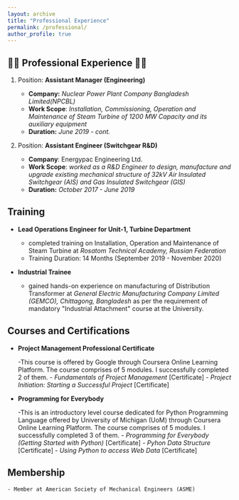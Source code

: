 ```yaml
---
layout: archive
title: "Professional Experience"
permalink: /professional/
author_profile: true
---
```

:construction_worker_man: **Professional Experience** :construction_worker_man:
---
1. Position: **Assistant Manager (Engineering)**
     
    - **Company:** *Nuclear Power Plant Company Bangladesh Limited(NPCBL)* 
    - **Work Scope**: *Installation, Commissioning, Operation and Maintenance of Steam Turbine of 1200 MW Capacity and its auxiliary equipment*
    - **Duration:** *June 2019 - cont.*

2. Position: **Assistant Engineer (Switchgear R&D)**
    - **Company**: Energypac Engineering Ltd.
    - **Work Scope**: *worked as a R&D Engineer to design, manufacture and upgrade existing mechanical structure of 32kV Air Insulated Switchgear (AIS) and Gas Insulated       Switchgear (GIS)*
    - **Duration:** *October 2017 - June 2019*

**Training**
---
*  **Lead Operations Engineer for Unit-1, Turbine Department**
    - completed training on Installation, Operation and Maintenance of Steam Turbine at *Rosatom Technical Academy, Russian Federation* 
    - Training Duration: 14 Months (September 2019 - November 2020)

*   **Industrial Trainee**
     - gained hands-on experience on manufacturing of Distribution Transformer at *General Electric Manufacturing Company Limited (GEMCO), Chittagong, Bangladesh* as per the  requirement of mandatory "Industrial Attachment" course at the University.

**Courses and Certifications**
---

*  **Project Management Professional Certificate**

    -This course is offered by Google through Coursera Online Learning Platform. The course comprises of 5 modules. I successfully completed 2 of them.
        - *Fundamentals of Project Management* [Certificate]
        - *Project Initiation: Starting a Successful Project* [Certificate]

*  **Programming for Everybody**
   
   -This is an introductory level course dedicated for Python Programming Language offered by University of Michigan (UoM) through Coursera Online Learning Platform. The course comprises of 5 modules. I successfully completed 3 of them.
        - *Programming for Everybody (Getting Started with Python)* [Certificate]
        - *Pyhon Data Structure* [Certificate]
        - *Using Python to access Web Data* [Certificate]

**Membership**
---
    - Member at American Society of Mechanical Engineers (ASME)